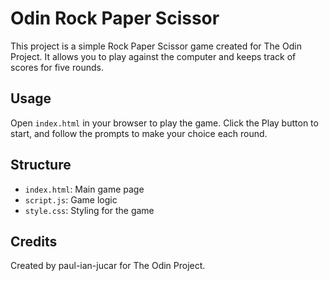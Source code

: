 # Odin Rock Paper Scissor

This project is a simple Rock Paper Scissor game created for The Odin Project. It allows you to play against the computer and keeps track of scores for five rounds.

## Usage

Open `index.html` in your browser to play the game. Click the Play button to start, and follow the prompts to make your choice each round.

## Structure

- `index.html`: Main game page
- `script.js`: Game logic
- `style.css`: Styling for the game

## Credits

Created by paul-ian-jucar for The Odin Project.
